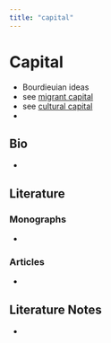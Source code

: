 ```yaml
---
title: "capital"
---
```


# Capital

- Bourdieuian ideas
- see [migrant capital](008.Theory/migrant%20capital.md)
- see [cultural capital](008.Theory/cultural%20capital.md)
- 
## Bio
- 

## Literature
### Monographs 
- 

### Articles 
- 

## Literature Notes
-